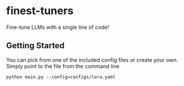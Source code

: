 # finest-tuners
Fine-tune LLMs with a single line of code!

## Getting Started

You can pick from one of the included config files or create your own. Simply point to the file from the command line 

```python main.py --config=configs/lora.yaml```


